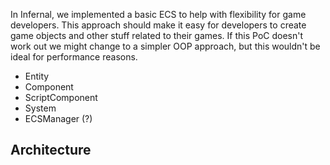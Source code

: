 In Infernal, we implemented a basic ECS to help with flexibility for game developers. This approach should make it easy
for developers to create game objects and other stuff related to their games. If this PoC doesn't work out we might
change to a simpler OOP approach, but this wouldn't be ideal for performance reasons.

- Entity
- Component
- ScriptComponent
- System
- ECSManager (?)

## Architecture